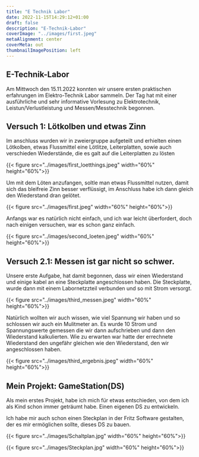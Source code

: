 ```yaml
---
title: "E Technik Labor"
date: 2022-11-15T14:29:12+01:00
draft: false
description: "E-Technik-Labor"
coverImage: "../images/first.jpeg"
metaAlignment: center
coverMeta: out
thumbnailImagePosition: left
---
```

## E-Technik-Labor
Am Mittwoch den 15.11.2022 konnten wir unsere ersten praktischen erfahrungen im Elektro-Technik Labor sammeln.
Der Tag hat mit einer ausführliche und sehr informative Vorlesung zu Elektrotechnik, Leistun/Verlustleistung und Messen/Messtechnik begonnen.


## Versuch 1: Lötkolben und etwas Zinn

Im anschluss wurden wir in zweiergruppe aufgeteilt und erhielten einen Lötkolben, etwas Flussmittel eine Lötlitze, Leiterplatten, sowie auch verschieden Wiederstände, die es galt auf die Leiterplatten zu lösten


{{< figure src="../images/first_loetthings.jpeg"  width="60%" height="60%">}}





Um mit dem Löten anzufangen, soltle man etwas Flussmittel nutzen, damit sich das bleifreie Zinn besser verflüssigt, im Anschluss habe ich dann gleich den Wiederstand dran gelötet. 




{{< figure src="../images/first.jpeg"  width="60%" height="60%">}}



Anfangs war es natürlich nicht einfach, und ich war leicht überfordert, doch nach einigen versuchen, war es schon ganz einfach.


{{< figure src="../images/second_loeten.jpeg"  width="60%" height="60%">}}



## Versuch 2.1: Messen ist gar nicht so schwer.

Unsere erste Aufgabe, hat damit begonnen, dass wir einen Wiederstand und einige kabel an eine Steckplatte angeschlossen haben. Die Steckplatte, wurde dann mit einem Labornetzzteil verbunden und so mit Strom versorgt.


{{< figure src="../images/third_messen.jpeg"  width="60%" height="60%">}}

Natürlich wollten wir auch wissen, wie viel Spannung wir haben und so schlossen wir auch ein Mulitmeter an. Es wurde 10 Strom und Spannungswerte gemessen die wir dann aufschrieben und dann den Wiederstand kalkulierten. Wie zu erwarten war hatte der errechnete Wiederstand den ungefähr gleichen wie den Wiederstand, den wir angeschlossen haben.

{{< figure src="../images/third_ergebnis.jpeg"  width="60%" height="60%">}}


## Mein Projekt: GameStation(DS)

Als mein erstes Projekt, habe ich mich für etwas entschieden, von dem ich als Kind schon immer geträumt habe. Einen eigenen DS zu entwickeln.

Ich habe mir auch schon einen Steckplan in der Fritz Software gestalten, der es mir ermöglichen sollte, dieses DS zu bauen.


{{< figure src="../images/Schaltplan.jpg"  width="60%" height="60%">}}

{{< figure src="../images/Steckplan.jpg"  width="60%" height="60%">}}

